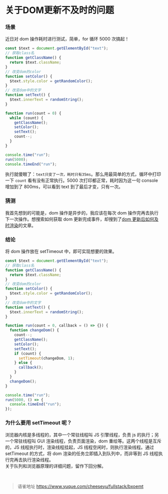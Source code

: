 # 关于DOM更新不及时的问题
### 场景

近日对 dom 操作耗时进行测试，简单，for 循环 5000 次搞起！

```javascript
const $text = document.getElementById("text");
// 获取class名
function getClassName() {
  return $text.className;
}
// 改变dom的color
function setColor() {
  $text.style.color = getRandomColor();
}
// 改变dom中的文字
function setText() {
  $text.innerText = randomString();
}

function run(count = 0) {
  while (count) {
    getClassName();
    setColor();
    setText();
    count--;
  }
}

console.time("run");
run(5000);
console.timeEnd("run");
```

执行就傻眼了：`text只变了一次，耗时只有35ms`。那么用最简单的方式，循环中打印一下 `count` 看有没有正常执行。5000 次打印都正常，耗时因为这一句 console 增加到了 800ms，可以看到 text 到了最后才变，只有一次。

### 猜测

我首先想到的可能是，dom 操作是异步的，我应该在每次 dom 操作完再去执行下一次操作。想搜索如何获取 dom 更新完成事件，却搜到了[dom 更新后如何及时渲染](https://blog.csdn.net/wind__snow/article/details/9080553)的文章。

### 结论

将 dom 操作放在 setTimeout 中，即可实现想要的效果。

```javascript
const $text = document.getElementById("text");
// 获取class名
function getClassName() {
  return $text.className;
}
// 改变dom的color
function setColor() {
  $text.style.color = getRandomColor();
}
// 改变dom中的文字
function setText() {
  $text.innerText = randomString();
}

function run(count = 0, callback = () => {}) {
  function changeDom() {
    count--;
    getClassName();
    setColor();
    setText();
    if (count) {
      setTimeout(changeDom, 1);
    } else {
      callback();
    }
  }
  changeDom();
}

console.time("run");
run(5000, () => {
  console.timeEnd("run");
});
```

### 为什么要用 setTimeout 呢？

浏览器内核是多线程的，其中一个常驻线程叫 JS 引擎线程，负责 js 的执行；另一个常驻线程叫 GUI 渲染线程，负责页面渲染，dom 重绘等。这两个线程是互斥的，JS 线程执行时，渲染线程挂起，JS 线程空闲时，则执行渲染线程。通过 setTimeout 的方式，将 dom 渲染的任务立即插入到队列中，而非等到 JS 线程执行完再去执行渲染线程。  
关于队列和浏览器原理的详细问题，留作下回分解。

<br>
  
> 语雀地址 https://www.yuque.com/cheeseyu/fullstack/bxoemt